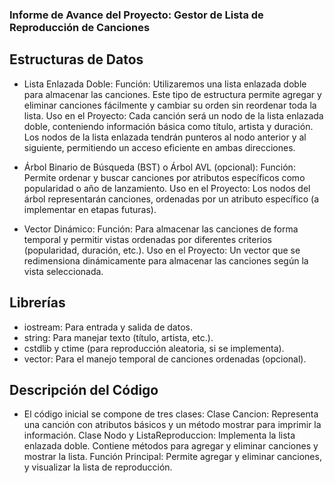 ### Informe de Avance del Proyecto: Gestor de Lista de Reproducción de Canciones

## Estructuras de Datos
- Lista Enlazada Doble:
Función: Utilizaremos una lista enlazada doble para almacenar las canciones. Este tipo de estructura permite agregar y eliminar canciones fácilmente y cambiar su orden sin reordenar toda la lista.
Uso en el Proyecto: Cada canción será un nodo de la lista enlazada doble, conteniendo información básica como título, artista y duración. Los nodos de la lista enlazada tendrán punteros al nodo anterior y al siguiente, permitiendo un acceso eficiente en ambas direcciones.

- Árbol Binario de Búsqueda (BST) o Árbol AVL (opcional):
Función: Permite ordenar y buscar canciones por atributos específicos como popularidad o año de lanzamiento.
Uso en el Proyecto: Los nodos del árbol representarán canciones, ordenadas por un atributo específico (a implementar en etapas futuras).

- Vector Dinámico:
Función: Para almacenar las canciones de forma temporal y permitir vistas ordenadas por diferentes criterios (popularidad, duración, etc.).
Uso en el Proyecto: Un vector que se redimensiona dinámicamente para almacenar las canciones según la vista seleccionada.

## Librerías
- iostream: Para entrada y salida de datos.
- string: Para manejar texto (título, artista, etc.).
- cstdlib y ctime (para reproducción aleatoria, si se implementa).
- vector: Para el manejo temporal de canciones ordenadas (opcional).

## Descripción del Código
- El código inicial se compone de tres clases:
Clase Cancion: Representa una canción con atributos básicos y un método mostrar para imprimir la información.
Clase Nodo y ListaReproduccion: Implementa la lista enlazada doble. Contiene métodos para agregar y eliminar canciones y mostrar la lista.
Función Principal: Permite agregar y eliminar canciones, y visualizar la lista de reproducción.
